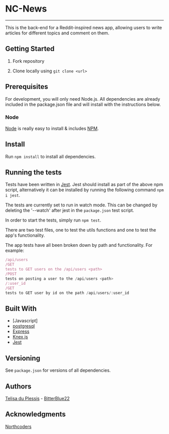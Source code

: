 # NC-News

---

This is the back-end for a Reddit-inspired news app, allowing users to write articles for different topics and comment on them.

## Getting Started

1. Fork repository

2. Clone locally using `git clone <url>`

## Prerequisites

For development, you will only need Node.js. All dependencies are already included in the package.json file and will install with the instructions below.

### Node

[Node](http://nodejs.org/) is really easy to install & includes [NPM](https://npmjs.org/).

## Install

Run `npm install` to install all dependencies.

## Running the tests

Tests have been written in [Jest](https://jestjs.io/). Jest should install as part of the above npm script, alternatively it can be installed by running the following command `npm i jest`.

The tests are currently set to run in watch mode. This can be changed by deleting the '--watch' after jest in the `package.json` test script.

In order to start the tests, simply run `npm test`.

There are two test files, one to test the utils functions and one to test the app's functionality.

The app tests have all been broken down by path and functionality. For example:

```js
/api/users
/GET
tests to GET users on the /api/users <path>
/POST
tests on posting a user to the /api/users <path>
/:user_id
/GET
tests to GET user by id on the path /api/users/:user_id
```

## Built With

- [Javascript]
- [postgresql](https://www.postgresql.org/)
- [Express](https://expressjs.com/)
- [Knex.js](http://knexjs.org/)
- [Jest](https://jestjs.io/)

## Versioning

See `package.json` for versions of all dependencies.

## Authors

[Telisa du Plessis](https://www.linkedin.com/in/telisa-du-plessis-7b1284150/) - [BitterBlue22](https://github.com/BitterBlue22)

## Acknowledgments

[Northcoders](https://northcoders.com/)
